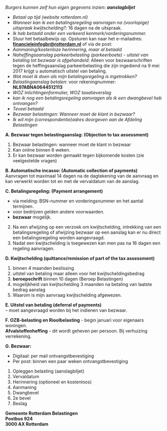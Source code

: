 *Burgers kunnen zelf hun eigen gegevens inzien:* ***aanslagbiljet***  

- *Betaal op tijd (website rotterdam.nl)*
- *Wanneer kan ik een betalingsregeling aanvragen na (voorlopige) uitspraak kwijtschelding?*: 16 dagen na de uitspraak.
- *Ik heb betaald onder een verkeerd kenmerk/vorderingsnummer.*
-  Stuur het betaalbewijs op. Opsturen kan naar het e-mailadres: **financieleinfogbr@rotterdam.nl** of via de post:
- *Aanmaning/kostenloze herinnering, maar al betaald*
- *Naheffingsaanslag parkeerbelasting (parkeerboete) - uitstel van betaling tot bezwaar is afgehandeld:*  Alleen voor bezwaarschriften tegen de heffingsaanslag parkeerbelasting die zijn ingediend na 9 mei 2017 krijgt u automatisch uitstel van betaling.
- *Wat moet ik doen als mijn betalingsregeling is ingetrokken?*
- *Belastingaanslag betalen:*  voor rekeningnummer: **NL97ABNA0644512113**
- *WOZ Inlichtingenformulier, WOZ taxatieverslag*
- *kan ik nog een betalingsregeling aanvragen als ik een dwangbevel heb ontvangen?*
- *Teveel betaald*
- *Bezwaar belastingen: Wanneer moet de klant in bezwaar?*
- *Ik wil mijn (correspondentie)adres doorgeven aan de Afdeling Belastingen*

**A. Bezwaar tegen belastingaanslag: (Objection to tax assessment)**  

1. Bezwaar belastingen: wanneer moet de klant in bezwaar
2. Kan online binnen 6 weken.
3. Er kan bezwaar worden gemaakt tegen bijkomende kosten (zie veelgestelde vragen)

**B. Automatische incasso: (Automatic collection of payments)**  
     Aanvragen tot maximaal 14 dagen na de dagtekening van de aanvraag en kan verwerkt worden tot en met de vervaldatum van de aanslag.

**C. Betalingsregeling: (Payment arrangement)**  
+ via melding: BSN-nummer en vorderingsnummer en het aantal termijnen.
+ voor bedrijven gelden andere voorwaarden.
+ **bezwaar** mogelijk.

2. Na een afwijzing op een verzoek om kwijtschelding, intrekking van een betalingsregeling of afwijzing bezwaar op een aanslag kan er nu direct een betalingsregeling worden aangevraagd.
3. Nadat een kwijtschelding is toegewezen kan men pas na 16 dagen een regeling aanvragen.

**D. Kwijtschelding (quittance/remission of part of the tax assessment)**  

1. binnen 4 maanden beslissing
2. uitstel van betaling maar alleen voor het kwijtscheldingsbedrag
4. **beroepschrift** binnen 10 dagen (Beroep Belastingen)
5. mogelijkheid van kwijtschelding 3 maanden na betaling van laatste bedrag aanslag
6. Waarom is mijn aanvraag kwijtschelding afgewezen.

**E. Uitstel van betaling (deferral of payments)**  
– moet aangevraagd worden bij het indienen van bezwaar.

**F. OZB-belasting en Rioolbelasting** - begin januari voor eigenaars woningen.  
       **Afvalstoffenheffing** - dit wordt geheven per persoon. Bij verhuizing verrekening.






**G. Bezwaar:**  
- Digitaal: per mail ontvangstbevestiging
- Per post: binnen een paar weken ontvangstbevestiging

1. Opleggen belasting (aanslagbiljet)
2. Vervaldatum
3. Herinnering (optioneel en kostenloos)
4. Aanmaning
5. Dwangbevel
6. 2e bevel
7. Beslag

**Gemeente Rotterdam Belastingen  
Postbus 924  
3000 AX Rotterdam**  

